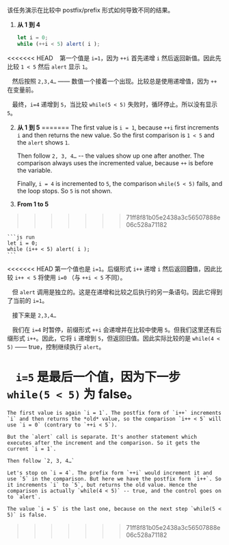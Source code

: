该任务演示在比较中 postfix/prefix 形式如何导致不同的结果。

1. **从 1 到 4**

    ```js run
    let i = 0;
    while (++i < 5) alert( i );
    ```

<<<<<<< HEAD
    第一个值是 `i=1`，因为 `++i` 首先递增 `i` 然后返回新值。因此先比较 `1 < 5` 然后 `alert` 显示 `1`。

    然后按照 `2,3,4…` —— 数值一个接着一个出现。比较总是使用递增值，因为 `++` 在变量前。

    最终，`i=4` 递增到 `5`，当比较 `while(5 < 5)` 失败时，循环停止。所以没有显示 `5`。  
    
2. **从 1 到 5**
=======
    The first value is `i = 1`, because `++i` first increments `i` and then returns the new value. So the first comparison is `1 < 5` and the `alert` shows `1`.

    Then follow `2, 3, 4…` -- the values show up one after another. The comparison always uses the incremented value, because `++` is before the variable.

    Finally, `i = 4` is incremented to `5`, the comparison `while(5 < 5)` fails, and the loop stops. So `5` is not shown.
2. **From 1 to 5**
>>>>>>> 71ff8f81b05e2438a3c56507888e06c528a71182

    ```js run
    let i = 0;
    while (i++ < 5) alert( i );
    ```

<<<<<<< HEAD
    第一个值也是 `i=1`。后缀形式 `i++` 递增 `i` 然后返回**旧**值，因此比较 `i++ < 5` 将使用 `i=0` （与 `++i < 5` 不同）。

    但 `alert` 调用是独立的。这是在递增和比较之后执行的另一条语句。因此它得到了当前的 `i=1`。

    接下来是 `2,3,4…`

    我们在 `i=4` 时暂停，前缀形式 `++i` 会递增并在比较中使用 `5`。但我们这里还有后缀形式 `i++`。因此，它将 `i` 递增到 `5`，但返回旧值。因此实际比较的是 `while(4 < 5)` —— true，控制继续执行 `alert`。

    `i=5` 是最后一个值，因为下一步 `while(5 < 5)` 为 false。
=======
    The first value is again `i = 1`. The postfix form of `i++` increments `i` and then returns the *old* value, so the comparison `i++ < 5` will use `i = 0` (contrary to `++i < 5`).

    But the `alert` call is separate. It's another statement which executes after the increment and the comparison. So it gets the current `i = 1`.

    Then follow `2, 3, 4…`

    Let's stop on `i = 4`. The prefix form `++i` would increment it and use `5` in the comparison. But here we have the postfix form `i++`. So it increments `i` to `5`, but returns the old value. Hence the comparison is actually `while(4 < 5)` -- true, and the control goes on to `alert`.

    The value `i = 5` is the last one, because on the next step `while(5 < 5)` is false.
>>>>>>> 71ff8f81b05e2438a3c56507888e06c528a71182
